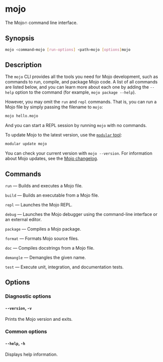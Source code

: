 # mojo

The Mojo🔥 command line interface.

## Synopsis

```sh
mojo <command>mojo [run-options] <path>mojo [options]mojo
```

## Description

The `mojo` CLI provides all the tools you need for Mojo development, such as commands to run, compile, and package Mojo code. A list of all commands are listed below, and you can learn more about each one by adding the `--help` option to the command (for example, `mojo package --help`).

However, you may omit the `run` and `repl` commands. That is, you can run a Mojo file by simply passing the filename to `mojo`:

```sh
mojo hello.mojo
```

And you can start a REPL session by running `mojo` with no commands.

To update Mojo to the latest version, use the [`modular` tool](https://docs.modular.com/cli/):

```sh
modular update mojo
```

You can check your current version with `mojo --version`. For information about Mojo updates, see the [Mojo changelog](https://docs.modular.com/mojo/changelog.html).

## Commands

`run` — Builds and executes a Mojo file.

`build` — Builds an executable from a Mojo file.

`repl` — Launches the Mojo REPL.

`debug` — Launches the Mojo debugger using the command-line interface or an external editor.

`package` — Compiles a Mojo package.

`format` — Formats Mojo source files.

`doc` — Compiles docstrings from a Mojo file.

`demangle` — Demangles the given name.

`test` — Execute unit, integration, and documentation tests.

## Options

### Diagnostic options

#### `--version`, `-v`

Prints the Mojo version and exits.

### Common options

#### `--help`, `-h`

Displays help information.